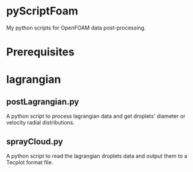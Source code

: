 pyScriptFoam
=============
My python scripts for OpenFOAM data post-processing.  

# Prerequisites

# lagrangian  
## postLagrangian.py  
A python script to process lagrangian data and get droplets' diameter or velocity radial distributions.  
## sprayCloud.py
A python script to read the lagrangian droplets data and output them to a Tecplot format file.
